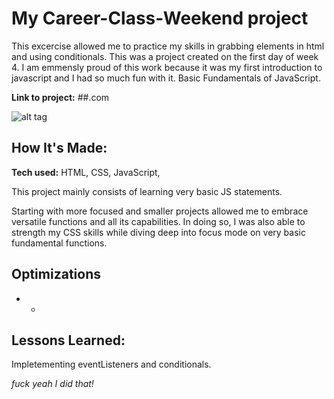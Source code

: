 # My Career-Class-Weekend project
This excercise allowed me to practice my skills in grabbing elements in html and using conditionals. This was a project created on the first day of week 4. I am emmensly proud of this work because it was my first introduction to javascript and I had so much fun with it. Basic Fundamentals of JavaScript.  

**Link to project:** ##.com

![alt tag](http://placecorgi.com/1200/650)

## How It's Made:

**Tech used:** HTML, CSS, JavaScript, 

This project mainly consists of learning very basic JS statements. 

Starting with more focused and smaller projects allowed me to embrace versatile functions and all its capabilities. In doing so, I was also able to strength my CSS skills while diving deep into focus mode on very basic fundamental functions.

## Optimizations
* *


## Lessons Learned:


Impletementing eventListeners and conditionals. 

*fuck yeah I did that!*

